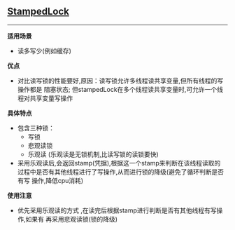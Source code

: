 ## [StampedLock](https://time.geekbang.org/column/article/89456)

****

**适用场景**
- 读多写少(例如缓存)

**优点**
- 对比读写锁的性能要好,原因：读写锁允许多线程读共享变量,但所有线程的写操作都是
阻塞状态; 但stampedLock在多个线程读共享变量时,可允许一个线程对共享变量写操作

**具体特点**
- 包含三种锁：
	- 写锁
	- 悲观读锁
	- 乐观读 (乐观读是无锁机制,比读写锁的读锁要快)
- 采用乐观读后,会返回stamp(凭据),根据这一个stamp来判断在该线程读取的
过程中是否有其他线程进行了写操作,从而进行锁的降级(避免了循环判断是否有写
操作,降低cpu消耗)

**使用注意**
- 优先采用乐观读的方式 ,在读完后根据stamp进行判断是否有其他线程有写操作,如果有
再采用悲观读锁(锁的降级)


